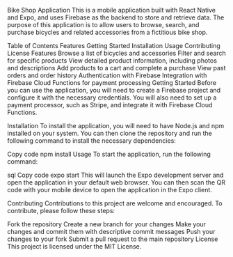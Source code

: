 Bike Shop Application
This is a mobile application built with React Native and Expo, and uses Firebase as the backend to store and retrieve data. The purpose of this application is to allow users to browse, search, and purchase bicycles and related accessories from a fictitious bike shop.

Table of Contents
Features
Getting Started
Installation
Usage
Contributing
License
Features
Browse a list of bicycles and accessories
Filter and search for specific products
View detailed product information, including photos and descriptions
Add products to a cart and complete a purchase
View past orders and order history
Authentication with Firebase
Integration with Firebase Cloud Functions for payment processing
Getting Started
Before you can use the application, you will need to create a Firebase project and configure it with the necessary credentials. You will also need to set up a payment processor, such as Stripe, and integrate it with Firebase Cloud Functions.

Installation
To install the application, you will need to have Node.js and npm installed on your system. You can then clone the repository and run the following command to install the necessary dependencies:

Copy code
npm install
Usage
To start the application, run the following command:

sql
Copy code
expo start
This will launch the Expo development server and open the application in your default web browser. You can then scan the QR code with your mobile device to open the application in the Expo client.

Contributing
Contributions to this project are welcome and encouraged. To contribute, please follow these steps:

Fork the repository
Create a new branch for your changes
Make your changes and commit them with descriptive commit messages
Push your changes to your fork
Submit a pull request to the main repository
License
This project is licensed under the MIT License.
